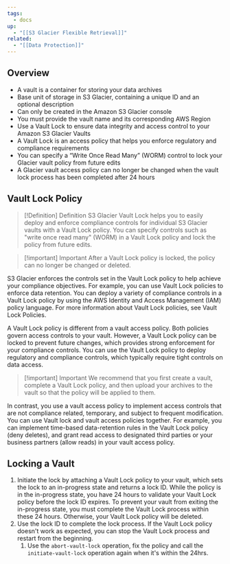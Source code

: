 ```yaml
---
tags:
  - docs
up:
  - "[[S3 Glacier Flexible Retrieval]]"
related:
  - "[[Data Protection]]"
---
```

## Overview

- A vault is a container for storing your data archives
- Base unit of storage in S3 Glacier, containing a unique ID and an optional description
- Can only be created in the Amazon S3 Glacier console
- You must provide the vault name and its corresponding AWS Region
- Use a Vault Lock to ensure data integrity and access control to your Amazon S3 Glacier Vaults
- A Vault Lock is an access policy that helps you enforce regulatory and compliance requirements
- You can specify a “Write Once Read Many” (WORM) control to lock your Glacier vault policy from future edits
- A Glacier vault access policy can no longer be changed when the vault lock process has been completed after 24 hours

## Vault Lock Policy

>[!Definition] Definition
>S3 Glacier Vault Lock helps you to easily deploy and enforce compliance controls for individual S3 Glacier vaults with a Vault Lock policy. You can specify controls such as "write once read many" (WORM) in a Vault Lock policy and lock the policy from future edits.

>[!important] Important
>After a Vault Lock policy is locked, the policy can no longer be changed or deleted.


S3 Glacier enforces the controls set in the Vault Lock policy to help achieve your compliance objectives. For example, you can use Vault Lock policies to enforce data retention. You can deploy a variety of compliance controls in a Vault Lock policy by using the AWS Identity and Access Management (IAM) policy language. For more information about Vault Lock policies, see Vault Lock Policies.

A Vault Lock policy is different from a vault access policy. Both policies govern access controls to your vault. However, a Vault Lock policy can be locked to prevent future changes, which provides strong enforcement for your compliance controls. You can use the Vault Lock policy to deploy regulatory and compliance controls, which typically require tight controls on data access. 

>[!important] Important
>We recommend that you first create a vault, complete a Vault Lock policy, and then upload your archives to the vault so that the policy will be applied to them.

In contrast, you use a vault access policy to implement access controls that are not compliance related, temporary, and subject to frequent modification. You can use Vault lock and vault access policies together. For example, you can implement time-based data-retention rules in the Vault Lock policy (deny deletes), and grant read access to designated third parties or your business partners (allow reads) in your vault access policy.

## Locking a Vault

1. Initiate the lock by attaching a Vault Lock policy to your vault, which sets the lock to an in-progress state and returns a lock ID. While the policy is in the in-progress state, you have 24 hours to validate your Vault Lock policy before the lock ID expires. To prevent your vault from exiting the in-progress state, you must complete the Vault Lock process within these 24 hours. Otherwise, your Vault Lock policy will be deleted.
2. Use the lock ID to complete the lock process. If the Vault Lock policy doesn't work as expected, you can stop the Vault Lock process and restart from the beginning. 
	1. Use the `abort-vault-lock` operation, fix the policy and call the `initiate-vault-lock` operation again when it's within the 24hrs.

